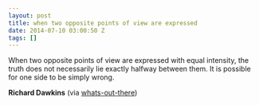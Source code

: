 ```yaml
---
layout: post
title: when two opposite points of view are expressed
date: 2014-07-10 03:00:50 Z
tags: []
---
```

When two opposite points of view are expressed with equal intensity, the truth does not necessarily lie exactly halfway between them. It is possible for one side to be simply wrong.

**Richard Dawkins** (via [whats-out-there](http://whats-out-there.tumblr.com/))

